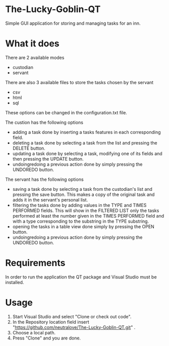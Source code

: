 # The-Lucky-Goblin-QT
Simple GUI application for storing and managing tasks for an inn.

# What it does
There are 2 available modes
- custodian
- servant

There are also 3 available files to store the tasks chosen by the servant
- csv
- html
- sql

These options can be changed in the configuration.txt file.

The custion has the following options
- adding a task done by inserting a tasks features in each corresponding field.
- deleting a task done by selecting a task from the list and pressing the DELETE button.
- updating a task done by selecting a task, modifying one of its fields and then pressing the UPDATE button.
- undoingredoing a previous action done by simply pressing the UNDOREDO button.

The servant has the following options
- saving a task done by selecting a task from the custodian's list and pressing the save button. This makes a copy of the original task and adds it in the servant's personal list.
- filtering the tasks done by adding values in the TYPE and TIMES PERFORMED fields. This will show in the FILTERED LIST only the tasks performed at least the number given in the TIMES PERFORMED field and with a type corresponding to the substring in the TYPE substring.
- opening the tasks in a table view done simply by pressing the OPEN button.
- undoingredoing a previous action done by simply pressing the UNDOREDO button.

# Requirements
In order to run the application the QT package and Visual Studio must be installed.

# Usage

1. Start Visual Studio and select "Clone or check out code".
2. In the Repository location field insert "https://github.com/neutralove/The-Lucky-Goblin-QT.git" .
3. Choose a local path.
4. Press "Clone" and you are done.
